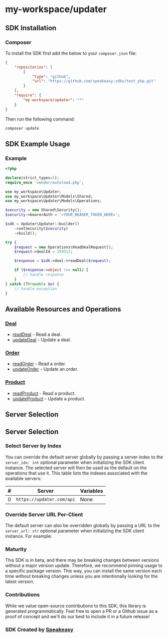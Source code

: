 # my-workspace/updater

<!-- Start SDK Installation [installation] -->
## SDK Installation

### Composer

To install the SDK first add the below to your `composer.json` file:

```json
{
    "repositories": [
        {
            "type": "github",
            "url": "https://github.com/speakeasy-sdks/test_php.git"
        }
    ],
    "require": {
        "my-workspace/updater": "*"
    }
}
```

Then run the following command:

```bash
composer update
```
<!-- End SDK Installation [installation] -->

<!-- Start SDK Example Usage [usage] -->
## SDK Example Usage

### Example

```php
<?php

declare(strict_types=1);
require_once 'vendor/autoload.php';

use my_workspace\Updater;
use my_workspace\Updater\Models\Shared;
use my_workspace\Updater\Models\Operations;

$security = new Shared\Security();
$security->bearerAuth = '<YOUR_BEARER_TOKEN_HERE>';

$sdk = Updater\Updater::builder()
    ->setSecurity($security)
    ->build();

try {
    $request = new Operations\ReadDealRequest();
    $request->dealId = 259512;

    $response = $sdk->deal->readDeal($request);

    if ($response->object !== null) {
        // handle response
    }
} catch (Throwable $e) {
    // handle exception
}

```
<!-- End SDK Example Usage [usage] -->

<!-- Start Available Resources and Operations [operations] -->
## Available Resources and Operations

### [Deal](docs/sdks/deal/README.md)

* [readDeal](docs/sdks/deal/README.md#readdeal) - Read a deal.
* [updateDeal](docs/sdks/deal/README.md#updatedeal) - Update a deal.

### [Order](docs/sdks/order/README.md)

* [readOrder](docs/sdks/order/README.md#readorder) - Read a order.
* [updateOrder](docs/sdks/order/README.md#updateorder) - Update an order.

### [Product](docs/sdks/product/README.md)

* [readProduct](docs/sdks/product/README.md#readproduct) - Read a product.
* [updateProduct](docs/sdks/product/README.md#updateproduct) - Update a product.
<!-- End Available Resources and Operations [operations] -->



<!-- Start Server Selection [server] -->
## Server Selection

## Server Selection

### Select Server by Index

You can override the default server globally by passing a server index to the `server_idx: int` optional parameter when initializing the SDK client instance. The selected server will then be used as the default on the operations that use it. This table lists the indexes associated with the available servers:

| # | Server | Variables |
| - | ------ | --------- |
| 0 | `https://updater.com/api` | None |




### Override Server URL Per-Client

The default server can also be overridden globally by passing a URL to the `server_url: str` optional parameter when initializing the SDK client instance. For example:
<!-- End Server Selection [server] -->

<!-- Placeholder for Future Speakeasy SDK Sections -->



### Maturity

This SDK is in beta, and there may be breaking changes between versions without a major version update. Therefore, we recommend pinning usage
to a specific package version. This way, you can install the same version each time without breaking changes unless you are intentionally
looking for the latest version.

### Contributions

While we value open-source contributions to this SDK, this library is generated programmatically.
Feel free to open a PR or a Github issue as a proof of concept and we'll do our best to include it in a future release!

### SDK Created by [Speakeasy](https://docs.speakeasyapi.dev/docs/using-speakeasy/client-sdks)
